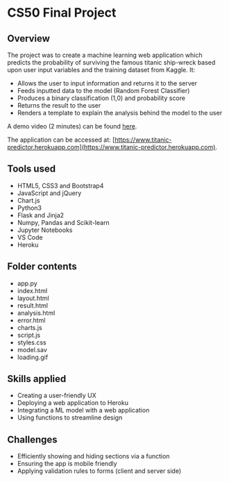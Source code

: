 # CS50 Final Project 

## Overview

The project was to create a machine learning web application which predicts the probability of surviving the famous titanic ship-wreck based upon user input variables and the training dataset from Kaggle. It:

* Allows the user to input information and returns it to the server
* Feeds inputted data to the model (Random Forest Classifier)
* Produces a binary classification (1,0) and probability score
* Returns the result to the user
* Renders a template to explain the analysis behind the model to the user

A demo video (2 minutes) can be found [here](https://www.youtube.com/).

The application can be accessed at: [https://www.titanic-predictor.herokuapp.com](https://www.titanic-predictor.herokuapp.com).

## Tools used

* HTML5, CSS3 and Bootstrap4 
* JavaScript and jQuery
* Chart.js
* Python3
* Flask and Jinja2
* Numpy, Pandas and Scikit-learn
* Jupyter Notebooks
* VS Code
* Heroku

## Folder contents

* app.py
* index.html 
* layout.html
* result.html 
* analysis.html
* error.html
* charts.js
* script.js
* styles.css
* model.sav
* loading.gif


## Skills applied
* Creating a user-friendly UX
* Deploying a web application to Heroku
* Integrating a ML model with a web application
* Using functions to streamline design

## Challenges

* Efficiently showing and hiding sections via a function
* Ensuring the app is mobile friendly
* Applying validation rules to forms (client and server side)